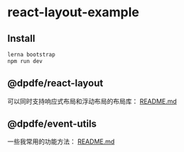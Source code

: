 # react-layout-example

## Install

```bash
lerna bootstrap
npm run dev
```

## @dpdfe/react-layout
可以同时支持响应式布局和浮动布局的布局库：
[README.md](https://github.com/DPDFE/react-layout/tree/main/packages/react-layout)

## @dpdfe/event-utils

一些我常用的功能方法：
[README.md](https://github.com/DPDFE/react-layout/tree/main/packages/event)


